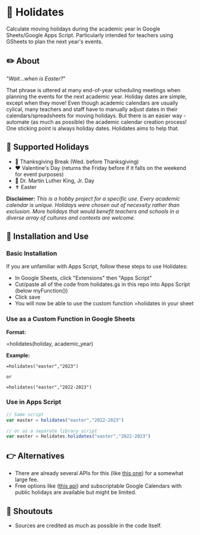 # :date: Holidates
Calculate moving holidays during the academic year in Google Sheets/Google Apps Script. Particularly intended for teachers using GSheets to plan the next year's events. 

## :pencil2: About
*"Wait...when is Easter?*" 

That phrase is uttered at many end-of-year scheduling meetings when planning the events for the next academic year. Holiday dates are simple, except when they move! Even though academic calendars are usually cylical, many teachers and staff have to manually adjust dates in their calendars/spreadsheets for moving holidays. But there is an easier way - automate (as much as possible) the academic calendar creation process! One sticking point is always holiday dates. Holidates aims to help that.      

## :calendar: Supported Holidays
- :turkey: Thanksgiving Break (Wed. before Thanksgiving)
- :heart: Valentine's Day (returns the Friday before if it falls on the weekend for event purposes)
- :busts_in_silhouette: Dr. Martin Luther King, Jr. Day
- :latin_cross: Easter

**Disclaimer:** *This is a hobby project for a specific use. Every academic calendar is unique. Holidays were chosen out of necessity rather than exclusion. More holidays that would benefit teachers and schools in a diverse array of cultures and contexts are welcome.*

## :tada: Installation and Use

### Basic Installation
If you are unfamiliar with Apps Script, follow these steps to use Holidates:
- In Google Sheets, click "Extensions" then "Apps Script"
- Cut/paste all of the code from holidates.gs in this repo into Apps Script (below myFunction())
- Click save
- You will now be able to use the custom function =holidates in your sheet 


### Use as a Custom Function in Google Sheets
**Format:** 

=holidates(holiday, academic_year)

**Example:**
```
=holidates("easter","2023")

or 

=holidates("easter","2022-2023") 
```

### Use in Apps Script
```javascript
// Same script
var easter = holidates("easter","2022-2023")

// or as a separate library script
var easter = Holidates.holidates("easter","2022-2023")
```

## :point_right: Alternatives
- There are already several APIs for this (like [this one](https://holidayapi.com/)) for a somewhat large fee. 
- Free options like ([this api](https://date.nager.at/Api)) and subscriptable Google Calendars with public holidays are available but might be limited.

## :mega: Shoutouts
- Sources are credited as much as possible in the code itself.
